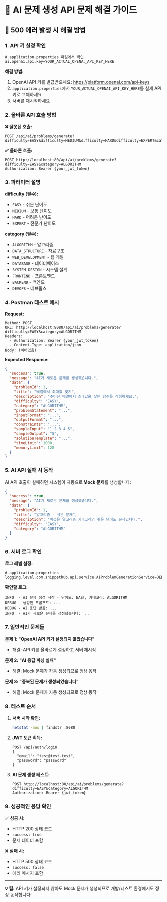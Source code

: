 # 🔧 **AI 문제 생성 API 문제 해결 가이드**

## 🚨 **500 에러 발생 시 해결 방법**

### **1. API 키 설정 확인**
```properties
# application.properties 파일에서 확인
ai.openai.api.key=YOUR_ACTUAL_OPENAI_API_KEY_HERE
```

**해결 방법:**
1. OpenAI API 키를 발급받으세요: https://platform.openai.com/api-keys
2. `application.properties`에서 `YOUR_ACTUAL_OPENAI_API_KEY_HERE`를 실제 API 키로 교체하세요
3. 서버를 재시작하세요

### **2. 올바른 API 호출 방법**

**❌ 잘못된 호출:**
```http
POST /api/ai/problems/generate?difficulty=EASY&difficulty=MEDIUM&difficulty=HARD&difficulty=EXPERT&category=ALGORITHM&category=DATA_STRUCTURE&category=WEB_DEVELOPMENT&category=DATABASE&category=SYSTEM_DESIGN&category=FRONTEND&category=BACKEND&category=DEVOPS
```

**✅ 올바른 호출:**
```http
POST http://localhost:80/api/ai/problems/generate?difficulty=EASY&category=ALGORITHM
Authorization: Bearer {your_jwt_token}
```

### **3. 파라미터 설명**

**difficulty (필수):**
- `EASY` - 쉬운 난이도
- `MEDIUM` - 보통 난이도  
- `HARD` - 어려운 난이도
- `EXPERT` - 전문가 난이도

**category (필수):**
- `ALGORITHM` - 알고리즘
- `DATA_STRUCTURE` - 자료구조
- `WEB_DEVELOPMENT` - 웹 개발
- `DATABASE` - 데이터베이스
- `SYSTEM_DESIGN` - 시스템 설계
- `FRONTEND` - 프론트엔드
- `BACKEND` - 백엔드
- `DEVOPS` - 데브옵스

### **4. Postman 테스트 예시**

**Request:**
```
Method: POST
URL: http://localhost:8080/api/ai/problems/generate?difficulty=EASY&category=ALGORITHM
Headers:
  - Authorization: Bearer {your_jwt_token}
  - Content-Type: application/json
Body: (비어있음)
```

**Expected Response:**
```json
{
  "success": true,
  "message": "AI가 새로운 문제를 생성했습니다.",
  "data": {
    "problemId": 1,
    "title": "배열에서 최대값 찾기",
    "description": "주어진 배열에서 최대값을 찾는 함수를 작성하세요.",
    "difficulty": "EASY",
    "category": "ALGORITHM",
    "problemStatement": "...",
    "inputFormat": "...",
    "outputFormat": "...",
    "constraints": "...",
    "sampleInput": "1 2 3 4 5",
    "sampleOutput": "5",
    "solutionTemplate": "...",
    "timeLimit": 1000,
    "memoryLimit": 128
  }
}
```

### **5. AI API 실패 시 동작**

AI API 호출이 실패하면 시스템이 자동으로 **Mock 문제**를 생성합니다:

```json
{
  "success": true,
  "message": "AI가 새로운 문제를 생성했습니다.",
  "data": {
    "problemId": 1,
    "title": "알고리즘 - 쉬운 문제",
    "description": "이것은 알고리즘 카테고리의 쉬운 난이도 문제입니다.",
    "difficulty": "EASY",
    "category": "ALGORITHM"
  }
}
```

### **6. 서버 로그 확인**

**로그 레벨 설정:**
```properties
# application.properties
logging.level.com.snippethub.api.service.AIProblemGenerationService=DEBUG
```

**확인할 로그:**
```
INFO  - AI 문제 생성 시작 - 난이도: EASY, 카테고리: ALGORITHM
DEBUG - 생성된 프롬프트: ...
DEBUG - AI 응답 받음: ...
INFO  - AI가 새로운 문제를 생성했습니다: ...
```

### **7. 일반적인 문제들**

**문제 1: "OpenAI API 키가 설정되지 않았습니다"**
- 해결: API 키를 올바르게 설정하고 서버 재시작

**문제 2: "AI 응답 파싱 실패"**
- 해결: Mock 문제가 자동 생성되므로 정상 동작

**문제 3: "중복된 문제가 생성되었습니다"**
- 해결: Mock 문제가 자동 생성되므로 정상 동작

### **8. 테스트 순서**

1. **서버 시작 확인:**
   ```bash
   netstat -ano | findstr :8080
   ```

2. **JWT 토큰 획득:**
   ```http
   POST /api/auth/login
   {
     "email": "test@test.test",
     "password": "password"
   }
   ```

3. **AI 문제 생성 테스트:**
   ```http
   POST http://localhost:80/api/ai/problems/generate?difficulty=EASY&category=ALGORITHM
   Authorization: Bearer {jwt_token}
   ```

### **9. 성공적인 응답 확인**

✅ **성공 시:**
- HTTP 200 상태 코드
- `success: true`
- 문제 데이터 포함

❌ **실패 시:**
- HTTP 500 상태 코드
- `success: false`
- 에러 메시지 포함

---

**💡 팁:** API 키가 설정되지 않아도 Mock 문제가 생성되므로 개발/테스트 환경에서도 정상 동작합니다! 